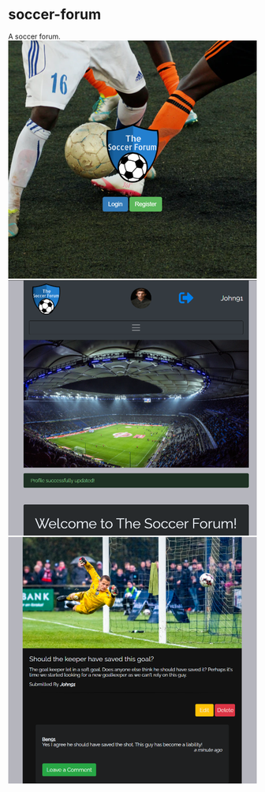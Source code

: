 # soccer-forum
A soccer forum. 
<img src="soccer-forum/public/READMEImages/1.PNG"  />
<img src="soccer-forum/public/READMEImages/2.PNG"  />
<img src="soccer-forum/public/READMEImages/3.PNG"  />
